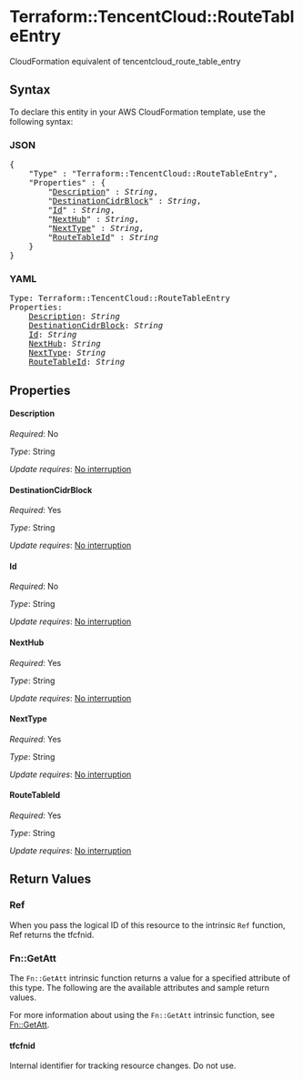 # Terraform::TencentCloud::RouteTableEntry

CloudFormation equivalent of tencentcloud_route_table_entry

## Syntax

To declare this entity in your AWS CloudFormation template, use the following syntax:

### JSON

<pre>
{
    "Type" : "Terraform::TencentCloud::RouteTableEntry",
    "Properties" : {
        "<a href="#description" title="Description">Description</a>" : <i>String</i>,
        "<a href="#destinationcidrblock" title="DestinationCidrBlock">DestinationCidrBlock</a>" : <i>String</i>,
        "<a href="#id" title="Id">Id</a>" : <i>String</i>,
        "<a href="#nexthub" title="NextHub">NextHub</a>" : <i>String</i>,
        "<a href="#nexttype" title="NextType">NextType</a>" : <i>String</i>,
        "<a href="#routetableid" title="RouteTableId">RouteTableId</a>" : <i>String</i>
    }
}
</pre>

### YAML

<pre>
Type: Terraform::TencentCloud::RouteTableEntry
Properties:
    <a href="#description" title="Description">Description</a>: <i>String</i>
    <a href="#destinationcidrblock" title="DestinationCidrBlock">DestinationCidrBlock</a>: <i>String</i>
    <a href="#id" title="Id">Id</a>: <i>String</i>
    <a href="#nexthub" title="NextHub">NextHub</a>: <i>String</i>
    <a href="#nexttype" title="NextType">NextType</a>: <i>String</i>
    <a href="#routetableid" title="RouteTableId">RouteTableId</a>: <i>String</i>
</pre>

## Properties

#### Description

_Required_: No

_Type_: String

_Update requires_: [No interruption](https://docs.aws.amazon.com/AWSCloudFormation/latest/UserGuide/using-cfn-updating-stacks-update-behaviors.html#update-no-interrupt)

#### DestinationCidrBlock

_Required_: Yes

_Type_: String

_Update requires_: [No interruption](https://docs.aws.amazon.com/AWSCloudFormation/latest/UserGuide/using-cfn-updating-stacks-update-behaviors.html#update-no-interrupt)

#### Id

_Required_: No

_Type_: String

_Update requires_: [No interruption](https://docs.aws.amazon.com/AWSCloudFormation/latest/UserGuide/using-cfn-updating-stacks-update-behaviors.html#update-no-interrupt)

#### NextHub

_Required_: Yes

_Type_: String

_Update requires_: [No interruption](https://docs.aws.amazon.com/AWSCloudFormation/latest/UserGuide/using-cfn-updating-stacks-update-behaviors.html#update-no-interrupt)

#### NextType

_Required_: Yes

_Type_: String

_Update requires_: [No interruption](https://docs.aws.amazon.com/AWSCloudFormation/latest/UserGuide/using-cfn-updating-stacks-update-behaviors.html#update-no-interrupt)

#### RouteTableId

_Required_: Yes

_Type_: String

_Update requires_: [No interruption](https://docs.aws.amazon.com/AWSCloudFormation/latest/UserGuide/using-cfn-updating-stacks-update-behaviors.html#update-no-interrupt)

## Return Values

### Ref

When you pass the logical ID of this resource to the intrinsic `Ref` function, Ref returns the tfcfnid.

### Fn::GetAtt

The `Fn::GetAtt` intrinsic function returns a value for a specified attribute of this type. The following are the available attributes and sample return values.

For more information about using the `Fn::GetAtt` intrinsic function, see [Fn::GetAtt](https://docs.aws.amazon.com/AWSCloudFormation/latest/UserGuide/intrinsic-function-reference-getatt.html).

#### tfcfnid

Internal identifier for tracking resource changes. Do not use.

